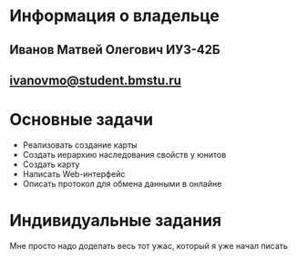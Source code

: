 # Информация о владельце
## Иванов Матвей Олегович ИУ3-42Б
## ivanovmo@student.bmstu.ru

# Основные задачи

- Реализовать создание карты
- Создать иерархию наследования свойств у юнитов
- Создать карту
- Написать Web-интерфейс
- Описать протокол для обмена данными в онлайне

# Индивидуальные задания

Мне просто надо доделать весь тот ужас, который я уже начал писать
